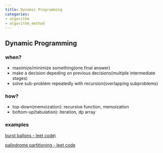 ```yaml
---
title: Dynamic Programming
categories:
- algorithm
- algorithm_method
---
```


## Dynamic Programming
### when?

- maximize/minimize something(one final answer)
- make a decision depeding on previous decisions(multiple intermediate stages)
- solve sub-problem repeatedly with recursion(overlapping subproblems)

### how?

- top-down(memoization): recursive function, memoization
- bottom-up(tabulation): iteration, dp array

### examples
[burst ballons - leet code](https://ko-door.github.io/algorithm/2022/01/02/burst-balloons.html)\

[palindrome partitioning - leet code](https://ko-door.github.io/algorithm/2022/01/05/palindrome-partitioning.html)
